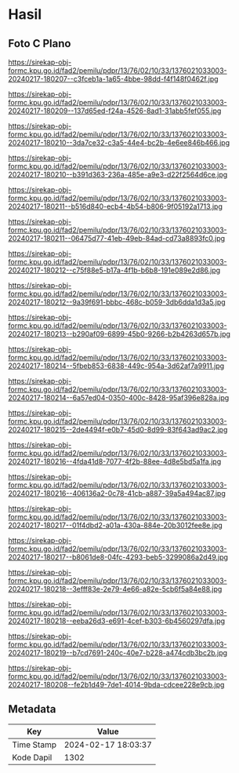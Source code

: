 # Hasil

## Foto C Plano

https://sirekap-obj-formc.kpu.go.id/fad2/pemilu/pdpr/13/76/02/10/33/1376021033003-20240217-180207--c3fceb1a-1a65-4bbe-98dd-f4f148f0462f.jpg

https://sirekap-obj-formc.kpu.go.id/fad2/pemilu/pdpr/13/76/02/10/33/1376021033003-20240217-180209--137d65ed-f24a-4526-8ad1-31abb5fef055.jpg

https://sirekap-obj-formc.kpu.go.id/fad2/pemilu/pdpr/13/76/02/10/33/1376021033003-20240217-180210--3da7ce32-c3a5-44e4-bc2b-4e6ee846b466.jpg

https://sirekap-obj-formc.kpu.go.id/fad2/pemilu/pdpr/13/76/02/10/33/1376021033003-20240217-180210--b391d363-236a-485e-a9e3-d22f2564d6ce.jpg

https://sirekap-obj-formc.kpu.go.id/fad2/pemilu/pdpr/13/76/02/10/33/1376021033003-20240217-180211--b516d840-ecb4-4b54-b806-9f05192a1713.jpg

https://sirekap-obj-formc.kpu.go.id/fad2/pemilu/pdpr/13/76/02/10/33/1376021033003-20240217-180211--06475d77-41eb-49eb-84ad-cd73a8893fc0.jpg

https://sirekap-obj-formc.kpu.go.id/fad2/pemilu/pdpr/13/76/02/10/33/1376021033003-20240217-180212--c75f88e5-b17a-4f1b-b6b8-191e089e2d86.jpg

https://sirekap-obj-formc.kpu.go.id/fad2/pemilu/pdpr/13/76/02/10/33/1376021033003-20240217-180212--9a39f691-bbbc-468c-b059-3db6dda1d3a5.jpg

https://sirekap-obj-formc.kpu.go.id/fad2/pemilu/pdpr/13/76/02/10/33/1376021033003-20240217-180213--b290af09-6899-45b0-9266-b2b4263d657b.jpg

https://sirekap-obj-formc.kpu.go.id/fad2/pemilu/pdpr/13/76/02/10/33/1376021033003-20240217-180214--5fbeb853-6838-449c-954a-3d62af7a9911.jpg

https://sirekap-obj-formc.kpu.go.id/fad2/pemilu/pdpr/13/76/02/10/33/1376021033003-20240217-180214--6a57ed04-0350-400c-8428-95af396e828a.jpg

https://sirekap-obj-formc.kpu.go.id/fad2/pemilu/pdpr/13/76/02/10/33/1376021033003-20240217-180215--2de4494f-e0b7-45d0-8d99-83f643ad9ac2.jpg

https://sirekap-obj-formc.kpu.go.id/fad2/pemilu/pdpr/13/76/02/10/33/1376021033003-20240217-180216--4fda41d8-7077-4f2b-88ee-4d8e5bd5a1fa.jpg

https://sirekap-obj-formc.kpu.go.id/fad2/pemilu/pdpr/13/76/02/10/33/1376021033003-20240217-180216--406136a2-0c78-41cb-a887-39a5a494ac87.jpg

https://sirekap-obj-formc.kpu.go.id/fad2/pemilu/pdpr/13/76/02/10/33/1376021033003-20240217-180217--01f4dbd2-a01a-430a-884e-20b3012fee8e.jpg

https://sirekap-obj-formc.kpu.go.id/fad2/pemilu/pdpr/13/76/02/10/33/1376021033003-20240217-180217--b8061de8-04fc-4293-beb5-3299086a2d49.jpg

https://sirekap-obj-formc.kpu.go.id/fad2/pemilu/pdpr/13/76/02/10/33/1376021033003-20240217-180218--3efff83e-2e79-4e66-a82e-5cb6f5a84e88.jpg

https://sirekap-obj-formc.kpu.go.id/fad2/pemilu/pdpr/13/76/02/10/33/1376021033003-20240217-180218--eeba26d3-e691-4cef-b303-6b4560297dfa.jpg

https://sirekap-obj-formc.kpu.go.id/fad2/pemilu/pdpr/13/76/02/10/33/1376021033003-20240217-180219--b7cd7691-240c-40e7-b228-a474cdb3bc2b.jpg

https://sirekap-obj-formc.kpu.go.id/fad2/pemilu/pdpr/13/76/02/10/33/1376021033003-20240217-180208--fe2b1d49-7de1-4014-9bda-cdcee228e9cb.jpg


## Metadata

| Key        | Value               |
| ---------- | ------------------- |
| Time Stamp | 2024-02-17 18:03:37 |
| Kode Dapil | 1302                |



